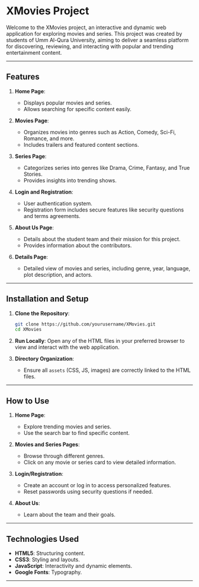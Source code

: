 # XMovies Project

Welcome to the XMovies project, an interactive and dynamic web application for exploring movies and series. This project was created by students of Umm Al-Qura University, aiming to deliver a seamless platform for discovering, reviewing, and interacting with popular and trending entertainment content.

---

## Features

1. **Home Page**:
   - Displays popular movies and series.
   - Allows searching for specific content easily.

2. **Movies Page**:
   - Organizes movies into genres such as Action, Comedy, Sci-Fi, Romance, and more.
   - Includes trailers and featured content sections.

3. **Series Page**:
   - Categorizes series into genres like Drama, Crime, Fantasy, and True Stories.
   - Provides insights into trending shows.

4. **Login and Registration**:
   - User authentication system.
   - Registration form includes secure features like security questions and terms agreements.

5. **About Us Page**:
   - Details about the student team and their mission for this project.
   - Provides information about the contributors.

6. **Details Page**:
   - Detailed view of movies and series, including genre, year, language, plot description, and actors.

---

## Installation and Setup

1. **Clone the Repository**:
   ```bash
   git clone https://github.com/yourusername/XMovies.git
   cd XMovies
   ```

2. **Run Locally**:
   Open any of the HTML files in your preferred browser to view and interact with the web application.

3. **Directory Organization**:
   - Ensure all `assets` (CSS, JS, images) are correctly linked to the HTML files.

---

## How to Use

1. **Home Page**:
   - Explore trending movies and series.
   - Use the search bar to find specific content.

2. **Movies and Series Pages**:
   - Browse through different genres.
   - Click on any movie or series card to view detailed information.

3. **Login/Registration**:
   - Create an account or log in to access personalized features.
   - Reset passwords using security questions if needed.

4. **About Us**:
   - Learn about the team and their goals.

---

## Technologies Used

- **HTML5**: Structuring content.
- **CSS3**: Styling and layouts.
- **JavaScript**: Interactivity and dynamic elements.
- **Google Fonts**: Typography.

---
